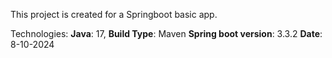This project is created for a Springboot basic app. 

Technologies: 
**Java**: 17,
**Build Type**: Maven
**Spring boot version**: 3.3.2
**Date**: 8-10-2024
